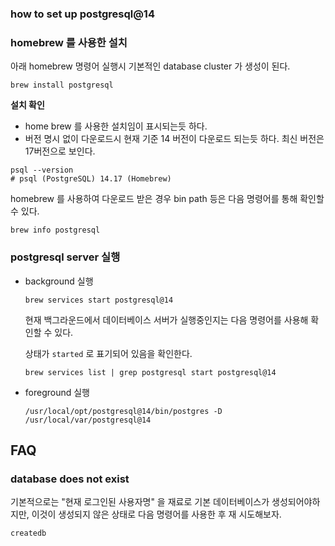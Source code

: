 ### how to set up postgresql@14

### homebrew 를 사용한 설치

아래 homebrew 명령어 실행시 기본적인 database cluster 가 생성이 된다.

```shell
brew install postgresql
```


**설치 확인**

- home brew 를 사용한 설치임이 표시되는듯 하다.
- 버전 명시 없이 다운로드시 현재 기준 14 버전이 다운로드 되는듯 하다. 최신 버전은 17버전으로 보인다.

```shell
psql --version
# psql (PostgreSQL) 14.17 (Homebrew)
```

homebrew 를 사용하여 다운로드 받은 경우 bin path 등은 다음 명령어를 통해 확인할 수 있다.

```shell
brew info postgresql
```

### postgresql server 실행

- background 실행

    ```shell
    brew services start postgresql@14
    ```

    현재 백그라운드에서 데이터베이스 서버가 실행중인지는 다음 명령어를 사용해 확인할 수 있다.

    상태가 `started` 로 표기되어 있음을 확인한다.

    ```shell
    brew services list | grep postgresql start postgresql@14
    ```



- foreground 실행


    ```
    /usr/local/opt/postgresql@14/bin/postgres -D /usr/local/var/postgresql@14
    ```


## FAQ

### 

### database <user-name> does not exist

기본적으로는 "현재 로그인된 사용자명" 을 재료로 기본 데이터베이스가 생성되어야하지만, 이것이 생성되지 않은 상태로 다음 명령어를 사용한 후 재 시도해보자.

```
createdb
```